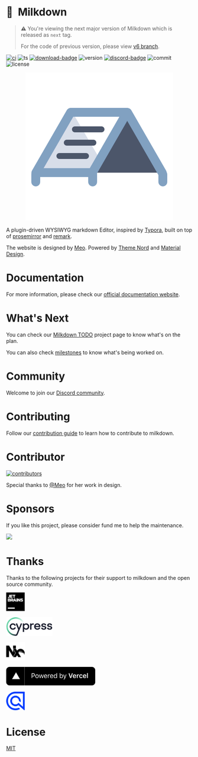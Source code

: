 # :baby_bottle:&nbsp;&nbsp;Milkdown

> :warning: You're viewing the next major version of Milkdown which is released as `next` tag.
>
> For the code of previous version, please view [v6 branch](https://github.com/Milkdown/milkdown/tree/v6).

[![ci][ci-badge]][ci-link]
![ts][ts-badge]
[![download-badge]][download-link]
![version][version-badge]
[![discord-badge]][discord-link]
![commit][commit-badge]
![license][license-badge]

<div align="center">
  <img src="/assets/logo.svg" />
</div>

A plugin-driven WYSIWYG markdown Editor, inspired by [Typora](https://typora.io/), built on top of [prosemirror](https://prosemirror.net/) and [remark](https://github.com/remarkjs/remark).

The website is designed by [Meo](https://www.meo.cool/). Powered by [Theme Nord](https://www.nordtheme.com/) and [Material Design](https://material.io/design).

# Documentation

For more information, please check our [official documentation website](https://milkdown.dev/).

# What's Next

You can check our [Milkdown TODO](https://github.com/orgs/Milkdown/projects/1) project page to know what's on the plan.

You can also check [milestones](https://github.com/Milkdown/milkdown/milestones) to know what's being worked on.

# Community

Welcome to join our [Discord community][discord-link].

# Contributing

Follow our [contribution guide](https://github.com/Milkdown/milkdown/blob/main/CONTRIBUTING.md) to learn how to contribute to milkdown.

# Contributor

<a href="https://github.com/Milkdown/milkdown/graphs/contributors">
  <img src="https://opencollective.com/milkdown/contributors.svg?width=890&button=false" alt="contributors">
</a>

Special thanks to [@Meo](https://github.com/Saul-Meo) for her work in design.

# Sponsors

If you like this project, please consider fund me to help the maintenance.

<a href="https://github.com/sponsors/Milkdown">
  <img src="/../../../../Milkdown/Milkdown/blob/main/sponsors.svg">
</a>

# Thanks

Thanks to the following projects for their support to milkdown and the open source community.

<p>
  <a href="https://www.jetbrains.com/">
    <img src="/assets/jetbrains.svg" height="50" />
  </a>
</p>

<p>
  <a href="https://www.cypress.io/">
    <img src="/assets/cypress.svg" height="50" />
  </a>
</p>

<p>
  <a href="https://nx.dev/">
    <img src="/assets/nx.svg" height="50" />
  </a>
</p>

<p>
  <a href="https://vercel.com/milkdown?utm_source=milkdown&utm_campaign=oss">
    <img src="/assets/vercel.svg" height="50" />
  </a>
</p>

<p>
  <a href="https://www.algolia.com/">
    <img src="/assets/algolia.svg" height="50" />
  </a>
</p>

# License

[MIT](/LICENSE)

[ci-badge]: https://github.com/Milkdown/milkdown/actions/workflows/ci.yml/badge.svg
[ci-link]: https://github.com/Milkdown/milkdown/actions/workflows/ci.yml
[ts-badge]: https://badgen.net/badge/-/TypeScript/blue?icon=typescript&label
[download-badge]: https://img.shields.io/npm/dm/@milkdown/core
[download-link]: https://www.npmjs.com/search?q=%40milkdown
[version-badge]: https://img.shields.io/npm/v/@milkdown/core
[commit-badge]: https://img.shields.io/github/commit-activity/m/Milkdown/milkdown
[license-badge]: https://img.shields.io/github/license/Milkdown/milkdown
[discord-badge]: https://img.shields.io/discord/870181036041060352
[discord-link]: https://discord.gg/SdMnrSMyBX
